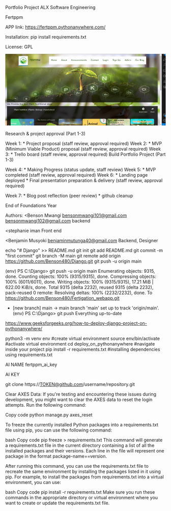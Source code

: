 Portfolio Project ALX Software Engineering 

Fertppm

APP link: https://fertppm.pythonanywhere.com/

Installation: pip install requirements.txt

License: GPL

![Alt text](image-2.png)

Research & project approval (Part 1-3)

Week 1: * Project proposal (staff review, approval required)
Week 2: * MVP (Minimum Viable Product) proposal (staff review, approval required)
Week 3: * Trello board (staff review, approval required)
Build Portfolio Project (Part 1-3)

Week 4: * Making Progress (status update, staff review)
Week 5: * MVP completed (staff review, approval required)
Week 6: * Landing page deployed * Final presentation preparation & delivery (staff review, approval required)

Week 7: * Blog post reflection (peer review) * github cleanup

End of Foundations Year

Authors:
<Benson Mwangi 
bensonmwangi101@gmail.com
bensonmwangi102@gmail.com
backend
>

<stephanie iman
Front end
>

<Benjamin Musyoki
benjaminmutunga40@gmail.com
Backend, Designer
>


echo "# Django" >> README.md
git init
git add README.md
git commit -m "first commit"
git branch -M main
git remote add origin https://github.com/Benson480/Django.git
git push -u origin main


(env) PS C:\Django> git push -u origin main
Enumerating objects: 9315, done.
Counting objects: 100% (9315/9315), done.
Compressing objects: 100% (6011/6011), done.
Writing objects: 100% (9315/9315), 17.21 MiB | 622.00 KiB/s, done.
Total 9315 (delta 2232), reused 9315 (delta 2232), pack-reused 0
remote: Resolving deltas: 100% (2232/2232), done.
To https://github.com/Benson480/Fertigation_webapp.git
 * [new branch]      main -> main
branch 'main' set up to track 'origin/main'.
(env) PS C:\Django> git push
Everything up-to-date



https://www.geeksforgeeks.org/how-to-deploy-django-project-on-pythonanywhere/

python3 -m venv env #create virtual environment
source env/bin/activate #activate virtual environment
cd deploy_on_pythonanywhere #navigate inside your project 
pip install -r requirements.txt #installing dependencies using requirements.txt


AI NAME
fertppm_ai_key 

AI KEY
<!-- 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 -->


git clone https://TOKEN@github.com/username/repository.git



Clear AXES Data: If you're testing and encountering these issues during development, you might want to clear the AXES data to reset the login attempts. Run the following command:

Copy code
python manage.py axes_reset



To freeze the currently installed Python packages into a requirements.txt file using pip, you can use the following command:

bash
Copy code
pip freeze > requirements.txt
This command will generate a requirements.txt file in the current directory containing a list of all the installed packages and their versions. Each line in the file will represent one package in the format package-name==version.

After running this command, you can use the requirements.txt file to recreate the same environment by installing the packages listed in it using pip. For example, to install the packages from requirements.txt into a virtual environment, you can use:

bash
Copy code
pip install -r requirements.txt
Make sure you run these commands in the appropriate directory or virtual environment where you want to create or update the requirements.txt file.